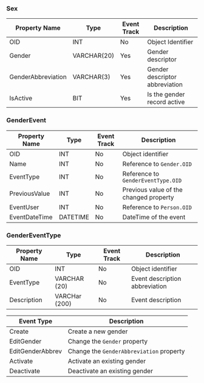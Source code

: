 ### Sex

Property Name | Type | Event Track | Description
--------------|------|-------------|------------
OID                | INT         | No  | Object Identifier
Gender             | VARCHAR(20) | Yes | Gender descriptor
GenderAbbreviation | VARCHAR(3)  | Yes | Gender descriptor abbreviation
IsActive           | BIT         | Yes | Is the gender record active 

### GenderEvent

Property Name | Type | Event Track | Description
--------------|------|-------------|------------
OID           | INT      | No | Object identifier 
Name          | INT      | No | Reference to `Gender.OID`
EventType     | INT      | No | Reference to `GenderEventType.OID` 
PreviousValue | INT      | No | Previous value of the changed property
EventUser     | INT      | No | Reference to `Person.OID` 
EventDateTime | DATETIME | No | DateTime of the event

### GenderEventType 

Property Name | Type | Event Track | Description
--------------|------|-------------|------------
OID         | INT           | No | Object identifier 
EventType   | VARCHAR (20)  | No | Event description abbreviation
Description | VARCHar (200) | No | Event description

| Event Type | Description |
|------------|-------------|
| Create             | Create a new gender |
| EditGender         | Change the `Gender` property |
| EditGenderAbbrev   | Change the `GenderAbbreviation` property  | 
| Activate           | Activate an existing gender | 
| Deactivate         | Deactivate an existing gender |
